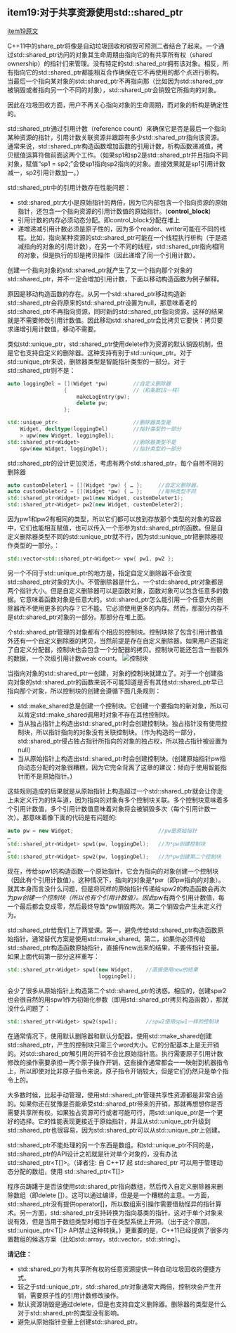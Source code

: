 ## item19:对于共享资源使用std::shared_ptr

[item19原文](https://cntransgroup.github.io/EffectiveModernCppChinese/4.SmartPointers/item19.html)

C++11中的share_ptr将像是自动垃圾回收和销毁可预测二者结合了起来。一个通过std::shared_ptr访问的对象其生命周期由指向它的有共享所有权（shared ownership）的指针们来管理。没有特定的std::shared_ptr拥有该对象。相反，所有指向它的std::shared_ptr都能相互合作确保在它不再使用的那个点进行析构。当最后一个指向某对象的std::shared_ptr不再指向那（比如因为std::shared_ptr被销毁或者指向另一个不同的对象），std::shared_ptr会销毁它所指向的对象。

因此在垃圾回收方面，用户不再关心指向对象的生命周期，而对象的析构是确定性的。

std::shared_ptr通过引用计数（reference count）来确保它是否是最后一个指向某种资源的指针，引用计数关联资源并跟踪有多少std::shared_ptr指向该资源。通常来说，std::shared_ptr构造函数增加函数的引用计数，析构函数递减值，拷贝赋值运算符做前面这两个工作。（如果sp1和sp2是std::shared_ptr并且指向不同对象，赋值“sp1 = sp2;”会使sp1指向sp2指向的对象。直接效果就是sp1引用计数减一，sp2引用计数加一。）

std::shared_ptr中的引用计数存在性能问题：
* std::shared_ptr大小是原始指针的两倍，因为它内部包含一个指向资源的原始指针，还包含一个指向资源的引用计数值的原始指针。(**control_block**)
* 引用计数的内存必须动态分配。即control_block分配在堆上
* 递增递减引用计数必须是原子性的，因为多个reader、writer可能在不同的线程。比如，指向某种资源的std::shared_ptr可能在一个线程执行析构（于是递减指向的对象的引用计数），在另一个不同的线程，std::shared_ptr指向相同的对象，但是执行的却是拷贝操作（因此递增了同一个引用计数）。

创建一个指向对象的std::shared_ptr就产生了又一个指向那个对象的std::shared_ptr，并不一定会增加引用计数，下面以移动构造函数为例子解释。

原因是移动构造函数的存在。从另一个std::shared_ptr移动构造新std::shared_ptr会将原来的std::shared_ptr设置为null，那意味着老的std::shared_ptr不再指向资源，同时新的std::shared_ptr指向资源。这样的结果就是不需要修改引用计数值。因此移动std::shared_ptr会比拷贝它要快：拷贝要求递增引用计数值，移动不需要。

类似std::unique_ptr，std::shared_ptr使用delete作为资源的默认销毁机制，但是它也支持自定义的删除器。这种支持有别于std::unique_ptr。对于std::unique_ptr来说，删除器类型是智能指针类型的一部分。对于std::shared_ptr则不是：
```C++
auto loggingDel = [](Widget *pw)        //自定义删除器
                  {                     //（和条款18一样）
                      makeLogEntry(pw);
                      delete pw;
                  };

std::unique_ptr<                        //删除器类型是
    Widget, decltype(loggingDel)        //指针类型的一部分
    > upw(new Widget, loggingDel);
std::shared_ptr<Widget>                 //删除器类型不是
    spw(new Widget, loggingDel);        //指针类型的一部分
```

std::shared_ptr的设计更加灵活，考虑有两个std::shared_ptr<Widget>，每个自带不同的删除器
```C++
auto customDeleter1 = [](Widget *pw) { … };     //自定义删除器，
auto customDeleter2 = [](Widget *pw) { … };     //每种类型不同
std::shared_ptr<Widget> pw1(new Widget, customDeleter1);
std::shared_ptr<Widget> pw2(new Widget, customDeleter2);
```

因为pw1和pw2有相同的类型，所以它们都可以放到存放那个类型的对象的容器中，它们也能相互赋值，也可以传入一个形参为std::shared_ptr<Widget>的函数。但是自定义删除器类型不同的std::unique_ptr就不行，因为std::unique_ptr把删除器视作类型的一部分。：
```C++
std::vector<std::shared_ptr<Widget>> vpw{ pw1, pw2 };
```

另一个不同于std::unique_ptr的地方是，指定自定义删除器不会改变std::shared_ptr对象的大小。不管删除器是什么，一个std::shared_ptr对象都是两个指针大小。但是自定义删除器可以是函数对象，函数对象可以包含任意多的数据。它意味着函数对象是任意大的。std::shared_ptr怎么能引用一个任意大的删除器而不使用更多的内存？它不能。它必须使用更多的内存。然而，那部分内存不是std::shared_ptr对象的一部分。那部分在堆上面。

个std::shared_ptr管理的对象都有个相应的控制块。控制块除了包含引用计数值外还有一个自定义删除器的拷贝，当然前提是存在自定义删除器。如果用户还指定了自定义分配器，控制块也会包含一个分配器的拷贝。控制块可能还包含一些额外的数据，一个次级引用计数weak count。
![控制块](https://cntransgroup.github.io/EffectiveModernCppChinese/4.SmartPointers/media/item19_fig1.png)

当指向对象的std::shared_ptr一创建，对象的控制块就建立了。对于一个创建指向对象的std::shared_ptr的函数来说不可能知道是否有其他std::shared_ptr早已指向那个对象，所以控制块的创建会遵循下面几条规则：
* std::make_shared总是创建一个控制块。它创建一个要指向的新对象，所以可以肯定std::make_shared调用时对象不存在其他控制块。
* 当从独占指针上构造出std::shared_ptr时会创建控制块。独占指针没有使用控制块，所以指针指向的对象没有关联控制块。（作为构造的一部分，std::shared_ptr侵占独占指针所指向的对象的独占权，所以独占指针被设置为null）
* 当从原始指针上构造出std::shared_ptr时会创建控制块。(创建原始指针pw指向动态分配的对象很糟糕，因为它完全背离了这章的建议：倾向于使用智能指针而不是原始指针。)

这些规则造成的后果就是从原始指针上构造超过一个std::shared_ptr就会让你走上未定义行为的快车道，因为指向的对象有多个控制块关联。多个控制块意味着多个引用计数值，多个引用计数值意味着对象将会被销毁多次（每个引用计数一次）。那意味着像下面的代码是有问题的:
```C++
auto pw = new Widget;                           //pw是原始指针
…
std::shared_ptr<Widget> spw1(pw, loggingDel);   //为*pw创建控制块
…
std::shared_ptr<Widget> spw2(pw, loggingDel);   //为*pw创建第二个控制块
```

现在，传给spw1的构造函数一个原始指针，它会为指向的对象创建一个控制块（因此有个引用计数值）。这种情况下，指向的对象是\*pw（即pw指向的对象）。就其本身而言没什么问题，但是将同样的原始指针传递给spw2的构造函数会再次为*pw创建一个控制块（所以也有个引用计数值）。因此*pw有两个引用计数值，每一个最后都会变成零，然后最终导致*pw销毁两次。第二个销毁会产生未定义行为。

std::shared_ptr给我们上了两堂课。第一，避免传给std::shared_ptr构造函数原始指针。通常替代方案是使用std::make_shared。第二，如果你必须传给std::shared_ptr构造函数原始指针，直接传new出来的结果，不要传指针变量。如果上面代码第一部分这样重写：
```C++
std::shared_ptr<Widget> spw1(new Widget,    //直接使用new的结果
                             loggingDel);
```

会少了很多从原始指针上构造第二个std::shared_ptr的诱惑。相应的，创建spw2也会很自然的用spw1作为初始化参数（即用std::shared_ptr拷贝构造函数），那就没什么问题了：
```C++
std::shared_ptr<Widget> spw2(spw1);         //spw2使用spw1一样的控制块
```

在通常情况下，使用默认删除器和默认分配器，使用std::make_shared创建std::shared_ptr，产生的控制块只需三个word大小。它的分配基本上是无开销的。对std::shared_ptr解引用的开销不会比原始指针高。执行需要原子引用计数修改的操作需要承担一两个原子操作开销，这些操作通常都会一一映射到机器指令上，所以即使对比非原子指令来说，原子指令开销较大，但是它们仍然只是单个指令上的。

大多数时候，比起手动管理，使用std::shared_ptr管理共享性资源都是非常合适的。如果你还在犹豫是否能承受std::shared_ptr带来的开销，那就再想想你是否需要共享所有权。如果独占资源可行或者可能可行，用std::unique_ptr是一个更好的选择。它的性能表现更接近于原始指针，并且从std::unique_ptr升级到std::shared_ptr也很容易，因为std::shared_ptr可以从std::unique_ptr上创建。

std::shared_ptr不能处理的另一个东西是数组。和std::unique_ptr不同的是，std::shared_ptr的API设计之初就是针对单个对象的，没有办法std::shared_ptr<T[]>。（译者注: 自 C++17 起 std::shared_ptr 可以用于管理动态分配的数组，使用 std::shared_ptr<T[]>

程序员踌躇于是否该使用std::shared_ptr<T>指向数组，然后传入自定义删除器来删除数组（即delete []）。这可以通过编译，但是是一个糟糕的主意。一方面，std::shared_ptr没有提供operator[]，所以数组索引操作需要借助怪异的指针算术。另一方面，std::shared_ptr支持转换为指向基类的指针，这对于单个对象来说有效，但是当用于数组类型时相当于在类型系统上开洞。（出于这个原因，std::unique_ptr<T[]> API禁止这种转换。）更重要的是，C++11已经提供了很多内置数组的候选方案（比如std::array，std::vector，std::string）。

**请记住：**
* std::shared_ptr为有共享所有权的任意资源提供一种自动垃圾回收的便捷方式。
* 较之于std::unique_ptr，std::shared_ptr对象通常大两倍，控制块会产生开销，需要原子性的引用计数修改操作。
* 默认资源销毁是通过delete，但是也支持自定义删除器。删除器的类型是什么对于std::shared_ptr的类型没有影响。
* 避免从原始指针变量上创建std::shared_ptr。
